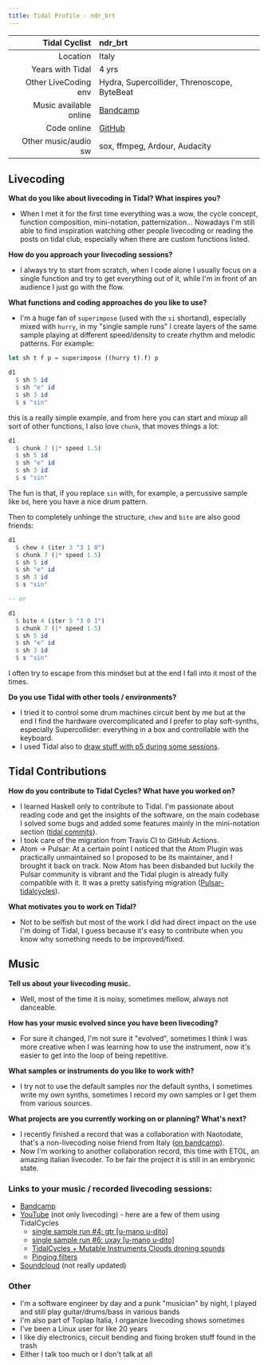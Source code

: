 ```yaml
---
title: Tidal Profile - ndr_brt
---
```


| Tidal Cyclist  |  ndr_brt   |
| --------:    | :---------- |
| Location | Italy |
| Years with Tidal | 4  yrs |
| Other LiveCoding env | Hydra, Supercollider, Threnoscope, ByteBeat |
| Music available online | [Bandcamp](https://umanoudito.bandcamp.com/) |
| Code online | [GitHub](https://github.com/ndr-brt/sc-adente) |
| Other music/audio sw | sox, ffmpeg, Ardour, Audacity |

## Livecoding  

**What do you like about livecoding in Tidal? What inspires you?**   
- When I met it for the first time everything was a wow, the cycle concept, function composition, mini-notation, patternization...
Nowadays I'm still able to find inspiration watching other people livecoding or reading the posts on tidal club, especially when there are custom functions listed.

**How do you approach your livecoding sessions?**  
- I always try to start from scratch, when I code alone I usually focus on a single function and try to get everything out of it, while I'm in front of an audience I just go with the flow.

**What functions and coding approaches do you like to use?**
- I'm a huge fan of `superimpose` (used with the `si` shortand), especially mixed with `hurry`, in my "single sample runs" I create layers of the same sample playing at different speed/density to create rhythm and melodic patterns.
For example:
```haskell
let sh t f p = superimpose ((hurry t).f) p

d1
  $ sh 5 id
  $ sh "e" id
  $ sh 3 id
  $ s "sin"
```

this is a really simple example, and from here you can start and mixup all sort of other functions, I also love `chunk`, that moves things a lot:
```haskell
d1
  $ chunk 7 (|* speed 1.5)
  $ sh 5 id
  $ sh "e" id
  $ sh 3 id
  $ s "sin"
```

The fun is that, if you replace `sin` with, for example, a percussive sample like `bd`, here you have a nice drum pattern.

Then to completely unhinge the structure, `chew` and `bite` are also good friends:
```haskell
d1
  $ chew 4 (iter 3 "3 1 0")
  $ chunk 7 (|* speed 1.5)
  $ sh 5 id
  $ sh "e" id
  $ sh 3 id
  $ s "sin"

-- or

d1
  $ bite 4 (iter 5 "3 0 1")
  $ chunk 7 (|* speed 1.5)
  $ sh 5 id
  $ sh "e" id
  $ sh 3 id
  $ s "sin"
```

I often try to escape from this mindset but at the end I fall into it most of the times.

**Do you use Tidal with other tools / environments?**
- I tried it to control some drum machines circuit bent by me but at the end I find the hardware overcomplicated and I prefer to play soft-synths, especially Supercollider: everything in a box and controllable with the keyboard.
- I used Tidal also to [draw stuff with p5 during some sessions](https://www.youtube.com/watch?v=lbUCSVC4GPs).

## Tidal Contributions  

**How do you contribute to Tidal Cycles? What have you worked on?**
- I learned Haskell only to contribute to Tidal. I'm passionate about reading code and get the insights of the software, on the main codebase I solved some bugs and added some features mainly in the mini-notation section ([tidal commits](https://github.com/tidalcycles/Tidal/commits?author=ndr-brt)). 
- I took care of the migration from Travis CI to GitHub Actions.
- Atom -> Pulsar: At a certain point I noticed that the Atom Plugin was practically unmaintained so I proposed to be its maintainer, and I brought it back on track. Now Atom has been disbanded but luckily the Pulsar community is vibrant and the Tidal plugin is already fully compatible with it. It was a pretty satisfying migration ([Pulsar-tidalcycles](https://github.com/tidalcycles/pulsar-tidalcycles)).

**What motivates you to work on Tidal?**
- Not to be selfish but most of the work I did had direct impact on the use I'm doing of Tidal, I guess because it's easy to contribute when you know why something needs to be improved/fixed.


## Music  

**Tell us about your livecoding music.**
- Well, most of the time it is noisy, sometimes mellow, always not danceable.

**How has your music evolved since you have been livecoding?**
- For sure it changed, I'm not sure it "evolved", sometimes I think I was more creative when I was learning how to use the instrument, now it's easier to get into the loop of being repetitive.

**What samples or instruments do you like to work with?**
- I try not to use the default samples nor the default synths, I sometimes write my own synths, sometimes I record my own samples or I get them from various sources.  

**What projects are you currently working on or planning? What's next?**
- I recently finished a record that was a collaboration with Naotodate, that's a non-livecoding noise friend from Italy ([on bandcamp](https://umanoudito.bandcamp.com/album/a-letter-is-a-number-a-feeling-is-a-code)). 
- Now I'm working to another collaboration record, this time with ETOL, an amazing italian livecoder. To be fair the project it is still in an embryonic state.


### Links to your music / recorded livecoding sessions:
- [Bandcamp](https://umanoudito.bandcamp.com/)
- [YouTube](https://www.youtube.com/@ndrbrt) (not only livecoding) - here are a few of them using TidalCycles
  - [single sample run #4: gtr [u-mano u-dito]](https://www.youtube.com/watch?v=XYk096aDOcU&t=54s)
  - [single sample run #6: uxay [u-mano u-dito]](https://www.youtube.com/watch?v=CrOfleUR5-c)
  - [TidalCycles + Mutable Instruments Clouds droning sounds](https://www.youtube.com/watch?v=Zk3ICtit3tM)
  - [Pinging filters](https://www.youtube.com/watch?v=3vUXVsh0ICY)
- [Soundcloud](https://soundcloud.com/umanoudito) (not really updated)

### Other  
- I'm a software engineer by day and a punk "musician" by night, I played and still play guitar/drums/bass in various bands
- I'm also part of Toplap Italia, I organize livecoding shows sometimes
- I've been a Linux user for like 20 years
- I like diy electronics, circuit bending and fixing broken stuff found in the trash
- Either I talk too much or I don't talk at all
